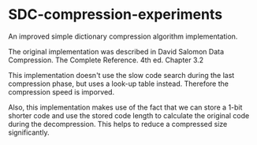 # SDC-compression-experiments
An improved simple dictionary compression algorithm implementation.

The original implementation was described in 
David Salomon
Data Compression. The Complete Reference. 4th ed. Chapter 3.2

This implementation doesn't use the slow code search during the last compression phase,
but uses a look-up table instead. Therefore the compression speed is imporved.

Also, this implementation makes use of the fact that we can store a 1-bit shorter code
and use the stored code length to calculate the original code during the decompression.
This helps to reduce a compressed size significantly.